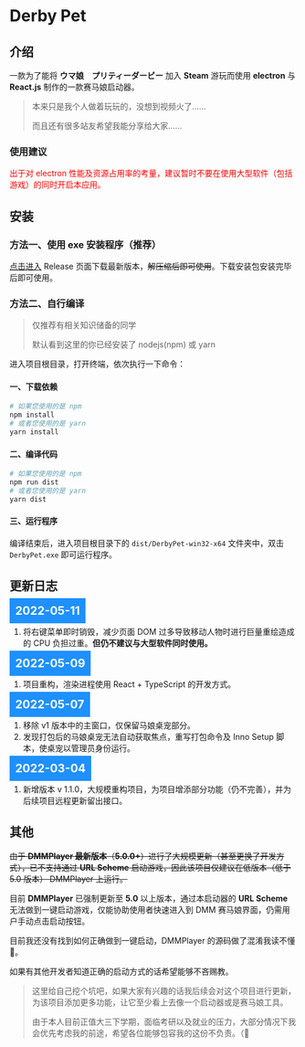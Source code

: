 # Derby Pet

## 介绍

一款为了能将 **ウマ娘　プリティーダービー** 加入 **Steam** 游玩而使用 **electron** 与 **React.js** 制作的一款赛马娘启动器。

> 本来只是我个人做着玩玩的，没想到视频火了……
>
> 而且还有很多站友希望我能分享给大家……

### 使用建议

<span style="color: red;">出于对 electron 性能及资源占用率的考量，建议暂时不要在使用大型软件（包括游戏）的同时开启本应用。</span>

## 安装

### 方法一、使用 exe 安装程序（推荐）

[点击进入](https://gitee.com/ch1ny/umamusume-driver/releases) Release 页面下载最新版本，~~解压缩后即可使用~~。下载安装包安装完毕后即可使用。

### 方法二、自行编译

> 仅推荐有相关知识储备的同学
>
> 默认看到这里的你已经安装了 nodejs(npm) 或 yarn

进入项目根目录，打开终端，依次执行一下命令：

#### 一、下载依赖

```powershell
# 如果您使用的是 npm
npm install
# 或者您使用的是 yarn
yarn install
```

#### 二、编译代码

```powershell
# 如果您使用的是 npm
npm run dist
# 或者您使用的是 yarn
yarn dist
```

#### 三、运行程序

编译结束后，进入项目根目录下的 `dist/DerbyPet-win32-x64` 文件夹中，双击 `DerbyPet.exe` 即可运行程序。

## 更新日志

<span style="background: dodgerblue; color: white; padding: 10px; font-size: 1.25rem; font-weight: bold">2022-05-11</span>

1. 将右键菜单即时销毁，减少页面 DOM 过多导致移动人物时进行巨量重绘造成的 CPU 负担过重。**但仍不建议与大型软件同时使用。**

<span style="background: dodgerblue; color: white; padding: 10px; font-size: 1.25rem; font-weight: bold">2022-05-09</span>

1. 项目重构，渲染进程使用 React + TypeScript 的开发方式。

<span style="background: dodgerblue; color: white; padding: 10px; font-size: 1.25rem; font-weight: bold">2022-05-07</span>

1. 移除 v1 版本中的主窗口，仅保留马娘桌宠部分。
2. 发现打包后的马娘桌宠无法自动获取焦点，重写打包命令及 Inno Setup 脚本，使桌宠以管理员身份运行。

<span style="background: dodgerblue; color: white; padding: 10px; font-size: 1.25rem; font-weight: bold">2022-03-04</span>

1. 新增版本 v 1.1.0，大规模重构项目，为项目增添部分功能（仍不完善），并为后续项目远程更新留出接口。

## 其他

~~由于 **DMMPlayer 最新版本**（**5.0.0+**）进行了大规模更新（甚至更换了开发方式），已不支持通过 **URL Scheme** 启动游戏，因此该项目仅建议在低版本（低于 5.0 版本） DMMPlayer 上运行。~~

目前 **DMMPlayer** 已强制更新至 **5.0** 以上版本，通过本启动器的 **URL Scheme** 无法做到一键启动游戏，仅能协助使用者快速进入到 DMM 赛马娘界面，仍需用户手动点击启动按钮。

目前我还没有找到如何正确做到一键启动，DMMPlayer 的源码做了混淆我读不懂 🤯。

如果有其他开发者知道正确的启动方式的话希望能够不吝赐教。

> 这里给自己挖个坑吧，如果大家有兴趣的话我后续会对这个项目进行更新，为该项目添加更多功能，让它至少看上去像一个启动器或是赛马娘工具。
>
> 由于本人目前正值大三下学期，面临考研以及就业的压力，大部分情况下我会优先考虑我的前途，希望各位能够包容我的这份不负责。（🙇
